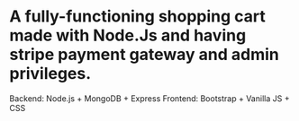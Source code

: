 # A fully-functioning shopping cart made with Node.Js and having stripe payment gateway and admin privileges.
 Backend: Node.js + MongoDB + Express
 Frontend: Bootstrap + Vanilla JS + CSS
